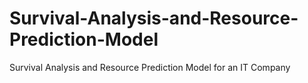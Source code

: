 # Survival-Analysis-and-Resource-Prediction-Model
Survival Analysis and Resource Prediction Model for an IT Company
